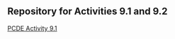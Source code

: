 ## Repository for Activities 9.1 and 9.2
[PCDE Activity 9.1](https://1qwertykey.github.io/PCDE-Activity-9.1/)
